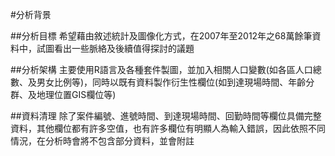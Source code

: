 #分析背景

##分析目標
希望藉由敘述統計及圖像化方式，在2007年至2012年之68萬餘筆資料中，試圖看出一些脈絡及後續值得探討的議題

##分析架構
主要使用R語言及各種套件製圖，並加入相關人口變數(如各區人口總數、及男女比例等)，同時以既有資料製作衍生性欄位(如到達現場時間、年齡分群、及地理位置GIS欄位等)

##資料清理
除了案件編號、進號時間、到達現場時間、回勤時間等欄位具備完整資料，其他欄位都有許多空值，也有許多欄位有明顯人為輸入錯誤，因此依照不同情況，在分析時會將不包含部分資料，並會附註
